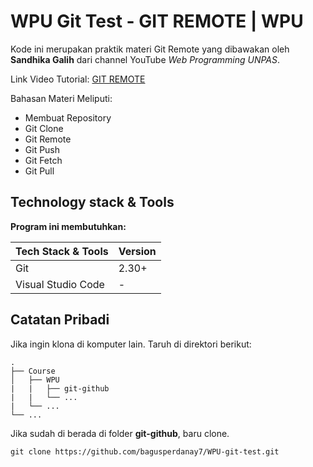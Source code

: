 # WPU Git Test - GIT REMOTE | WPU

Kode ini merupakan praktik materi Git Remote yang dibawakan oleh **Sandhika Galih** dari channel YouTube _Web Programming UNPAS_.

Link Video Tutorial: [GIT REMOTE](https://youtu.be/ppi_M-FX1CY?list=PLFIM0718LjIVknj6sgsSceMqlq242-jNf)

Bahasan Materi Meliputi:

- Membuat Repository
- Git Clone
- Git Remote
- Git Push
- Git Fetch
- Git Pull

## Technology stack & Tools

**Program ini membutuhkan:**

| Tech Stack & Tools | Version |
| ------------------ | ------- |
| Git                | 2.30+   |
| Visual Studio Code | -       |

## Catatan Pribadi

Jika ingin klona di komputer lain. Taruh di direktori berikut:

    .
    ├── Course
    │   ├── WPU
    |   |   ├── git-github
    |   |   └── ...
    |   └── ...
    └── ...

Jika sudah di berada di folder **git-github**, baru clone.

```shell
git clone https://github.com/bagusperdanay7/WPU-git-test.git
```
